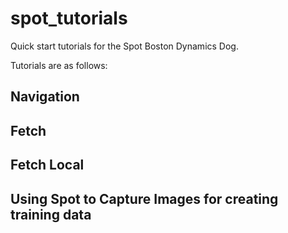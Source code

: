# spot_tutorials
Quick start tutorials for the Spot Boston Dynamics Dog.

Tutorials are as follows:

## Navigation


## Fetch

## Fetch Local

## Using Spot to Capture Images for creating training data
